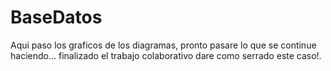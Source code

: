 # BaseDatos

Aqui paso los graficos de los diagramas, pronto pasare lo que se continue haciendo... 
finalizado el trabajo colaborativo dare como serrado este caso!.
